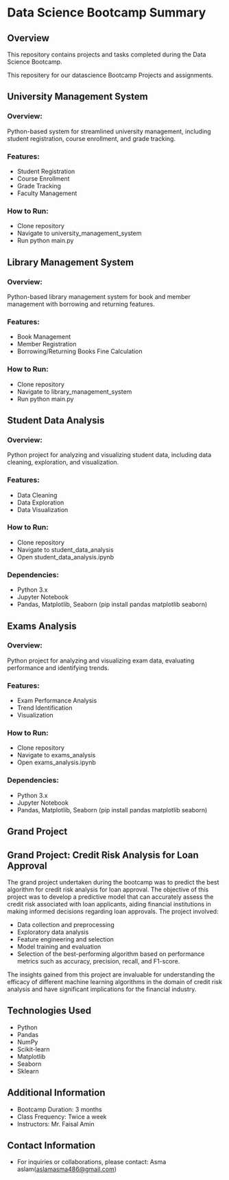 # Data Science Bootcamp Summary

## Overview
This repository contains projects and tasks completed during the Data Science Bootcamp.

This repositery for our datascience Bootcamp Projects and assignments.
## University Management System

### Overview:
Python-based system for streamlined university management, including student registration, course enrollment, and grade tracking.

### Features:
+ Student Registration
+ Course Enrollment
+ Grade Tracking
+ Faculty Management

### How to Run:
+ Clone repository
+ Navigate to university_management_system
+ Run python main.py

## Library Management System

### Overview:
Python-based library management system for book and member management with borrowing and returning features.

### Features:
+ Book Management
+ Member Registration
+ Borrowing/Returning Books
Fine Calculation

### How to Run:
+ Clone repository
+ Navigate to library_management_system
+ Run python main.py

## Student Data Analysis

### Overview:
Python project for analyzing and visualizing student data, including data cleaning, exploration, and visualization.

### Features:
+ Data Cleaning
+ Data Exploration
+ Data Visualization

### How to Run:
+ Clone repository
+ Navigate to student_data_analysis
+ Open student_data_analysis.ipynb

### Dependencies:
+ Python 3.x
+ Jupyter Notebook
+ Pandas, Matplotlib, Seaborn (pip install pandas matplotlib seaborn)

## Exams Analysis
### Overview:
Python project for analyzing and visualizing exam data, evaluating performance and identifying trends.

### Features:
+ Exam Performance Analysis
+ Trend Identification
+ Visualization

### How to Run:
+ Clone repository
+ Navigate to exams_analysis
+ Open exams_analysis.ipynb

### Dependencies:
+ Python 3.x
+ Jupyter Notebook
+ Pandas, Matplotlib, Seaborn (pip install pandas matplotlib seaborn)

## Grand Project

## Grand Project: Credit Risk Analysis for Loan Approval

The grand project undertaken during the bootcamp was to predict the best algorithm for credit risk analysis for loan approval. The objective of this project was to develop a predictive model that can accurately assess the credit risk associated with loan applicants, aiding financial institutions in making informed decisions regarding loan approvals. The project involved:
- Data collection and preprocessing
- Exploratory data analysis
- Feature engineering and selection
- Model training and evaluation
- Selection of the best-performing algorithm based on performance metrics such as accuracy, precision, recall, and F1-score.

The insights gained from this project are invaluable for understanding the efficacy of different machine learning algorithms in the domain of credit risk analysis and have significant implications for the financial industry.


## Technologies Used
- Python
- Pandas
- NumPy
- Scikit-learn
- Matplotlib
- Seaborn
- Sklearn

## Additional Information
 
- Bootcamp Duration: 3 months
- Class Frequency: Twice a week
- Instructors: Mr. Faisal Amin

## Contact Information
- For inquiries or collaborations, please contact: Asma aslam(aslamasma486@gmail.com)
